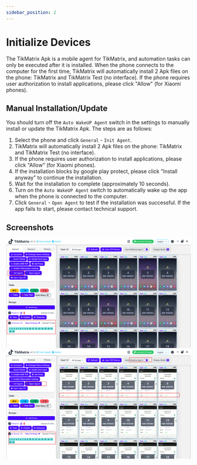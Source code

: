 ```yaml
---
sidebar_position: 2
---
```


# Initialize Devices

The TikMatrix Apk is a mobile agent for TikMatrix, and automation tasks can only be executed after it is installed. When the phone connects to the computer for the first time, TikMatrix will automatically install 2 Apk files on the phone: TikMatrix and TikMatrix Test (no interface). If the phone requires user authorization to install applications, please click "Allow" (for Xiaomi phones).

## Manual Installation/Update

You should turn off the `Auto WakeUP Agent` switch in the settings to manually install or update the TikMatrix Apk. The steps are as follows:

1. Select the phone and click `General` - `Init Agent`.
2. TikMatrix will automatically install 2 Apk files on the phone: TikMatrix and TikMatrix Test (no interface).
3. If the phone requires user authorization to install applications, please click "Allow" (for Xiaomi phones).
4. If the installation blocks by google play protect, please click "Install anyway" to continue the installation.
5. Wait for the installation to complete (approximately 10 seconds).
6. Turn on the `Auto WakeUP Agent` switch to automatically wake up the app when the phone is connected to the computer.
7. Click `General` - `Open Agent` to test if the installation was successful. If the app fails to start, please contact technical support.

## Screenshots

![init-1.png](../img/init-1.png)
![init-2.png](../img/init-2.png)
